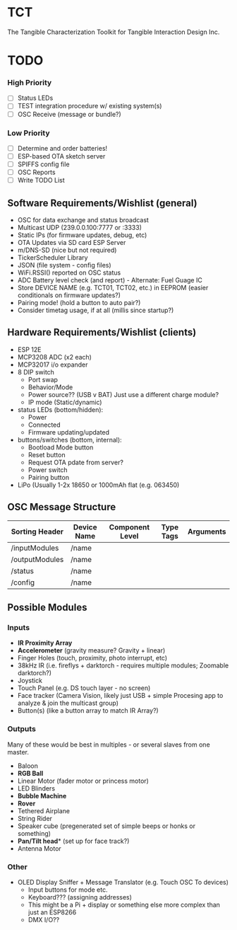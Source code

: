 # TCT
The Tangible Characterization Toolkit for Tangible Interaction Design Inc. 

# TODO

### High Priority
- [ ] Status LEDs
- [ ] TEST integration procedure w/ existing system(s)
- [ ] OSC Receive (message or bundle?)

### Low Priority
- [ ] Determine and order batteries!
- [ ] ESP-based OTA sketch server
- [ ] SPIFFS config file
- [ ] OSC Reports
- [ ] Write TODO List 

## Software Requirements/Wishlist (general)
* OSC for data exchange and status broadcast
* Multicast UDP (239.0.0.100:7777 or :3333)
* Static IPs (for firmware updates, debug, etc)
* OTA Updates via SD card ESP Server
* m/DNS-SD (nice but not required)
* TickerScheduler Library
* JSON (file system - config files)
* WiFi.RSSI() reported on OSC status
* ADC Battery level check (and report) - Alternate: Fuel Guage IC
* Store DEVICE NAME (e.g. TCT01, TCT02, etc.) in EEPROM (easier conditionals on firmware updates?)
* Pairing mode! (hold a button to auto pair?)
* Consider timetag usage, if at all (millis since startup?)

## Hardware Requirements/Wishlist (clients)
* ESP 12E
* MCP3208 ADC (x2 each)
* MCP32017 i/o expander
* 8 DIP switch
  - Port swap
  - Behavior/Mode
  - Power source?? (USB v BAT) Just use a different charge module?
  - IP mode (Static/dynamic)
* status LEDs (bottom/hidden):
  - Power
  - Connected
  - Firmware updating/updated
* buttons/switches (bottom, internal):
  - Bootload Mode button
  - Reset button
  - Request OTA pdate from server?
  - Power switch
  - Pairing button
* LiPo (Usually 1-2x 18650 or 1000mAh flat (e.g. 063450)
  
## OSC Message Structure

|Sorting Header|Device Name|Component Level|Type Tags|Arguments|
|---           |---        |---|---|---|
|/inputModules |/name      |   |   |   |
|/outputModules|/name      |   |   |   |
|/status       |/name      |   |   |   |
|/config       |/name      |   |   |   |

## Possible Modules

### Inputs
* **IR Proximity Array**
* **Accelerometer** (gravity measure? Gravity + linear)
* Finger Holes (touch, proximity, photo interrupt, etc)
* 38kHz IR (i.e. fireflys + darktorch - requires multiple modules; Zoomable darktorch?)
* Joystick
* Touch Panel (e.g. DS touch layer - no screen)
* Face tracker (Camera Vision, likely just USB + simple Procesing app to analyze & join the multicast group)
* Button(s) (like a button array to match IR Array?)

### Outputs
Many of these would be best in multiples - or several slaves from one master.
* Baloon
* **RGB Ball**
* Linear Motor (fader motor or princess motor)
* LED Blinders
* **Bubble Machine**
* **Rover**
* Tethered Airplane
* String Rider
* Speaker cube (pregenerated set of simple beeps or honks or something)
* **Pan/Tilt head*** (set up for face track?)
* Antenna Motor

### Other
* OLED Display Sniffer + Message Translator (e.g. Touch OSC To devices)
  + Input buttons for mode etc.
  + Keyboard??? (assigning addresses)
  + This might be a Pi + display or something else more complex than just an ESP8266
  + DMX I/O??
